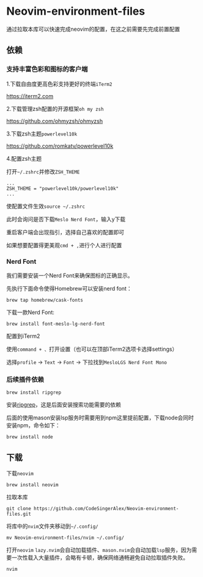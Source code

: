 # Neovim-environment-files

通过拉取本库可以快速完成neovim的配置，在这之前需要先完成前置配置

## 依赖

### 支持丰富色彩和图标的客户端

1.下载自由度更高色彩支持更好的终端`iTerm2`

https://iterm2.com

2.下载管理zsh配置的开源框架`oh my zsh`

https://github.com/ohmyzsh/ohmyzsh

3.下载zsh主题`powerlevel10k`

https://github.com/romkatv/powerlevel10k

4.配置zsh主题

打开`~/.zshrc`并修改`ZSH_THEME`

```shell
...
ZSH_THEME = "powerlevel10k/powerlevel10k"
...
```

使配置文件生效`source ~/.zshrc`

此时会询问是否下载`Meslo Nerd Font`，输入y下载

重启客户端会出现指引，选择自己喜欢的配置即可

如果想要配置得更美观`cmd + ,`进行个人进行配置

### Nerd Font

我们需要安装一个Nerd Font来确保图标的正确显示。

先执行下面命令使得Homebrew可以安装nerd font：

```
brew tap homebrew/cask-fonts
```

下载一款Nerd Font:

```shell
brew install font-meslo-lg-nerd-font
```

配置到iTerm2

使用`command + 、`打开设置（也可以在顶部iTerm2选项卡选择settings）

选择`profile` -> `Text` -> `Font` -> 下拉找到`MesloLGS Nerd Font Mono`

### 后续插件依赖

```shell
brew install ripgrep
```

安装[ripgrep](https://github.com/BurntSushi/ripgrep)，这是后面安装搜索功能需要的依赖

后面的使用mason安装lsp服务时需要用到npm这里提前配置，下载node会同时安装npm，命令如下：

```shell
brew install node
```

## 下载

下载`neovim`

```shell
brew install neovim
```

拉取本库

```shell
git clone https://github.com/CodeSingerAlex/Neovim-environment-files.git
```

将库中的`nvim`文件夹移动到`~/.config/`

```shell
mv Neovim-environment-files/nvim ~/.config/
```

打开`neovim` `lazy.nvim`会自动加载插件、`mason.nvim`会自动加载`lsp`服务，因为需要一次性载入大量插件，会略有卡顿，确保网络通畅避免自动拉取插件失败。

```shell
nvim
```
